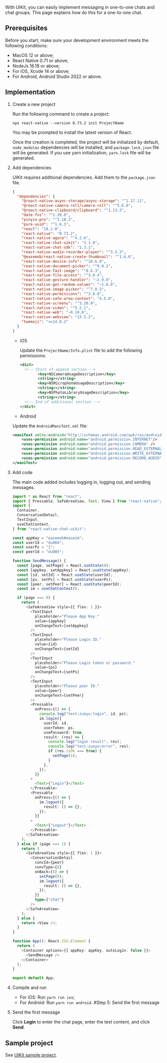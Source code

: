 With UIKit, you can easily implement messaging in one-to-one chats and chat groups. This page explains how do this for a one-to-one chat.

## Prerequisites

Before you start, make sure your development environment meets the following conditions:

- MacOS 12 or above;
- React Native 0.71 or above;
- NodeJs 16.18 or above;
- For iOS, Xcode 14 or above;
- For Android, Android Studio 2022 or above.

## Implementation

1. Create a new project 
   
   Run the following command to create a project: 

   ```
   npx react-native --version 0.73.2 init ProjectName
   ```
   
   You may be prompted to install the latest version of React.

   Once the creation is completed, the project will be initialized by default, `node_modules` dependencies will be installed, and `package-lock.json` file will be generated. If you use yarn initialization, `yarn.lock` file will be generated.
   
1. Add dependencies

   UIKit requires additional dependencies. Add them to the `package.json` file.

   ```json
   {
     "dependencies": {
       "@react-native-async-storage/async-storage": "^1.17.11",
       "@react-native-camera-roll/camera-roll": "^5.6.0",
       "@react-native-clipboard/clipboard": "^1.13.2",
       "date-fns": "^2.30.0",
       "pinyin-pro": "^3.18.3",
       "pure-uuid": "^1.6.3",
       "react": "18.2.0",
       "react-native": "0.73.2",
       "react-native-agora": "^4.2.6",
       "react-native-chat-uikit": "2.1.0",
       "react-native-chat-sdk": "1.3.1",
       "react-native-audio-recorder-player": "^3.5.3",
       "@easemob/react-native-create-thumbnail": "^1.6.6",
       "react-native-device-info": "^10.6.0",
       "react-native-document-picker": "^9.0.1",
       "react-native-fast-image": "^8.6.3",
       "react-native-file-access": "^3.0.4",
       "react-native-gesture-handler": "~2.9.0",
       "react-native-get-random-values": "~1.8.0",
       "react-native-image-picker": "^7.0.3",
       "react-native-permissions": "^3.8.0",
       "react-native-safe-area-context": "4.5.0",
       "react-native-screens": "^3.20.0",
       "react-native-video": "^5.2.1",
       "react-native-web": "~0.19.6",
       "react-native-webview": "13.2.2",
       "twemoji": ">=14.0.2"
     }
   }
    ```
   
    - iOS 

      Update the `ProjectName/Info.plist` file to add the following permissions:

      ```xml
      <dict>
        <!-- Start of append section -->
              <key>NSCameraUsageDescription</key>
              <string></string>
              <key>NSMicrophoneUsageDescription</key>
              <string></string>
              <key>NSPhotoLibraryUsageDescription</key>
              <string></string>
        <!-- End of additional section -->
      </dict>
      ```
      
    - Android

     Update the `AndroidManifest.xml` file:

    ```xml
    <manifest xmlns:android="http://schemas.android.com/apk/res/android">
        <uses-permission android:name="android.permission.INTERNET"/>
        <uses-permission android:name="android.permission.CAMERA" />
        <uses-permission android:name="android.permission.READ_EXTERNAL_STORAGE" />
        <uses-permission android:name="android.permission.WRITE_EXTERNAL_STORAGE" />
        <uses-permission android:name="android.permission.RECORD_AUDIO" />
    </manifest>
    ```
   
1. Add code

   The main code added includes logging in, logging out, and sending messages.

   ```typescript
   import * as React from "react";
   import { Pressable, SafeAreaView, Text, View } from "react-native";
   import {
     Container,
     ConversationDetail,
     TextInput,
     useChatContext,
   } from "react-native-chat-uikit";
   
   const appKey = "easemob#easeim";
   const userId = "du004";
   const userPs = "1";
   const peerId = "du005";
   
   function SendMessage() {
     const [page, setPage] = React.useState(0);
     const [appkey, setAppkey] = React.useState(appKey);
     const [id, setId] = React.useState(userId);
     const [ps, setPs] = React.useState(userPs);
     const [peer, setPeer] = React.useState(peerId);
     const im = useChatContext();
   
     if (page === 0) {
       return (
         <SafeAreaView style={{ flex: 1 }}>
           <TextInput
             placeholder="Please App Key."
             value={appkey}
             onChangeText={setAppkey}
           />
           <TextInput
             placeholder="Please Login ID."
             value={id}
             onChangeText={setId}
           />
           <TextInput
             placeholder="Please Login token or password."
             value={ps}
             onChangeText={setPs}
           />
           <TextInput
             placeholder="Please peer ID."
             value={peer}
             onChangeText={setPeer}
           />
           <Pressable
             onPress={() => {
               console.log("test:zuoyu:login", id, ps);
               im.login({
                 userId: id,
                 userToken: ps,
                 usePassword: true,
                 result: (res) => {
                   console.log("login result", res);
                   console.log("test:zuoyu:error", res);
                   if (res.isOk === true) {
                     setPage(1);
                   }
                 },
               });
             }}
           >
             <Text>{"Login"}</Text>
           </Pressable>
           <Pressable
             onPress={() => {
               im.logout({
                 result: () => {},
               });
             }}
           >
             <Text>{"Logout"}</Text>
           </Pressable>
         </SafeAreaView>
       );
     } else if (page === 1) {
       return (
         <SafeAreaView style={{ flex: 1 }}>
           <ConversationDetail
             convId={peer}
             convType={0}
             onBack={() => {
               setPage(0);
               im.logout({
                 result: () => {},
               });
             }}
             type={"chat"}
           />
         </SafeAreaView>
       );
     } else {
       return <View />;
     }
   }
   
   function App(): React.JSX.Element {
     return (
       <Container options={{ appKey: appKey, autoLogin: false }}>
         <SendMessage />
       </Container>
     );
   }
   
   export default App;
   ```

1. Compile and run

   - For iOS: Run `yarn run ios`;
   - For Android: Run `yarn run android`.
    #Step 5: Send the first message


1. Send the first message 

   Click **Login** to enter the chat page, enter the text content, and click **Send**.

## Sample project

See [UIKit sample project](https://github.com/easemob/easemob-uikit-reactnative).